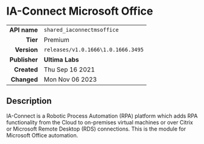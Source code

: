 # IA-Connect Microsoft Office
| | |
|-:|-|
|**API name**|`shared_iaconnectmsoffice`|
|**Tier**|Premium|
|**Version**|`releases/v1.0.1666\1.0.1666.3495`|
|**Publisher**|**Ultima Labs**|
|**Created**|Thu Sep 16 2021|
|**Changed**|Mon Nov 06 2023|

## Description
IA-Connect is a Robotic Process Automation (RPA) platform which adds RPA functionality from the Cloud to on-premises virtual machines or over Citrix or Microsoft Remote Desktop (RDS) connections. This is the module for Microsoft Office automation.
